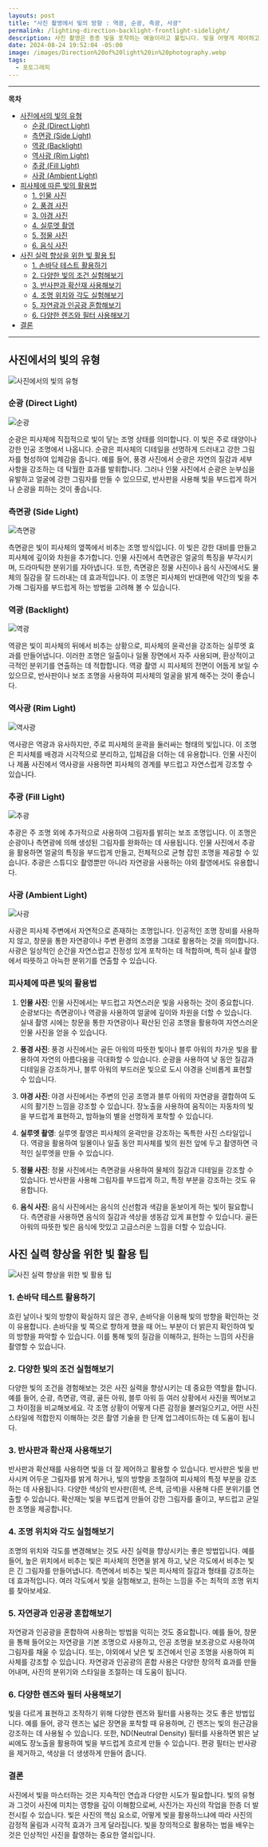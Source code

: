 ```yaml
---
layouts: post
title: "사진 촬영에서 빛의 방향 : 역광, 순광, 측광, 사광"
permalink: /lighting-direction-backlight-frontlight-sidelight/
description: 사진 촬영은 종종 빛을 포착하는 예술이라고 불립니다. 빛을 어떻게 제어하고 조작하는지에 따라 사진의 품질과 감정적 표현이 크게 달라집니다. 빛을 잘 다루면 단순한 장면도 아름답고 감동적인 이미지로 변할 수 있습니다. 이 글에서는 사진에서 중요한 다양한 빛의 유형과 이 빛들을 효과적으로 사용하는 방법에 대해 알아보겠습니다.
date: 2024-08-24 19:52:04 -05:00
image: /images/Direction%20of%20light%20in%20photography.webp
tags:
  - 포토그래피
---
```


---

**목차**
- [사진에서의 빛의 유형](#사진에서의-빛의-유형)
  - [순광 (Direct Light)](#순광-direct-light)
  - [측면광 (Side Light)](#측면광-side-light)
  - [역광 (Backlight)](#역광-backlight)
  - [역사광 (Rim Light)](#역사광-rim-light)
  - [추광 (Fill Light)](#추광-fill-light)
  - [사광 (Ambient Light)](#사광-ambient-light)
- [피사체에 따른 빛의 활용법](#피사체에-따른-빛의-활용법)
  - [1. 인물 사진](#1-인물-사진)
  - [2. 풍경 사진](#2-풍경-사진)
  - [3. 야경 사진](#3-야경-사진)
  - [4. 실루엣 촬영](#4-실루엣-촬영)
  - [5. 정물 사진](#5-정물-사진)
  - [6. 음식 사진](#6-음식-사진)
- [사진 실력 향상을 위한 빛 활용 팁](#사진-실력-향상을-위한-빛-활용-팁)
  - [1. 손바닥 테스트 활용하기](#1-손바닥-테스트-활용하기)
  - [2. 다양한 빛의 조건 실험해보기](#2-다양한-빛의-조건-실험해보기)
  - [3. 반사판과 확산재 사용해보기](#3-반사판과-확산재-사용해보기)
  - [4. 조명 위치와 각도 실험해보기](#4-조명-위치와-각도-실험해보기)
  - [5. 자연광과 인공광 혼합해보기](#5-자연광과-인공광-혼합해보기)
  - [6. 다양한 렌즈와 필터 사용해보기](#6-다양한-렌즈와-필터-사용해보기)
- [결론](#결론)


---

## 사진에서의 빛의 유형
![사진에서의 빛의 유형](/images/Types%20of%20light%20in%20photos_01.webp)

### **순광 (Direct Light)**
![순광](/images/Direct%20Light%20in%20Photography_02.webp)

순광은 피사체에 직접적으로 빛이 닿는 조명 상태를 의미합니다. 이 빛은 주로 태양이나 강한 인공 조명에서 나옵니다. 순광은 피사체의 디테일을 선명하게 드러내고 강한 그림자를 형성하여 입체감을 줍니다. 예를 들어, 풍경 사진에서 순광은 자연의 질감과 세부 사항을 강조하는 데 탁월한 효과를 발휘합니다. 그러나 인물 사진에서 순광은 눈부심을 유발하고 얼굴에 강한 그림자를 만들 수 있으므로, 반사판을 사용해 빛을 부드럽게 하거나 순광을 피하는 것이 좋습니다.

### **측면광 (Side Light)**
![측면광](/images/Side%20Light%20in%20Photography_03.webp)

측면광은 빛이 피사체의 옆쪽에서 비추는 조명 방식입니다. 이 빛은 강한 대비를 만들고 피사체에 깊이와 차원을 추가합니다. 인물 사진에서 측면광은 얼굴의 특징을 부각시키며, 드라마틱한 분위기를 자아냅니다. 또한, 측면광은 정물 사진이나 음식 사진에서도 물체의 질감을 잘 드러내는 데 효과적입니다. 이 조명은 피사체의 반대편에 약간의 빛을 추가해 그림자를 부드럽게 하는 방법을 고려해 볼 수 있습니다.

### **역광 (Backlight)**
![역광](/images/Backlight%20in%20Photography_04.webp)

역광은 빛이 피사체의 뒤에서 비추는 상황으로, 피사체의 윤곽선을 강조하는 실루엣 효과를 만들어냅니다. 이러한 조명은 일출이나 일몰 장면에서 자주 사용되며, 환상적이고 극적인 분위기를 연출하는 데 적합합니다. 역광 촬영 시 피사체의 전면이 어둡게 보일 수 있으므로, 반사판이나 보조 조명을 사용하여 피사체의 얼굴을 밝게 해주는 것이 좋습니다.

### **역사광 (Rim Light)**
![역사광](/images/Rim%20Light%20in%20Photography_05.webp)

역사광은 역광과 유사하지만, 주로 피사체의 윤곽을 둘러싸는 형태의 빛입니다. 이 조명은 피사체를 배경과 시각적으로 분리하고, 입체감을 더하는 데 유용합니다. 인물 사진이나 제품 사진에서 역사광을 사용하면 피사체의 경계를 부드럽고 자연스럽게 강조할 수 있습니다.

### **추광 (Fill Light)**
![추광](/images/Fill%20Light%20in%20Photography_06.webp)

추광은 주 조명 외에 추가적으로 사용하여 그림자를 밝히는 보조 조명입니다. 이 조명은 순광이나 측면광에 의해 생성된 그림자를 완화하는 데 사용됩니다. 인물 사진에서 추광을 활용하면 얼굴의 특징을 부드럽게 만들고, 전체적으로 균형 잡힌 조명을 제공할 수 있습니다. 추광은 스튜디오 촬영뿐만 아니라 자연광을 사용하는 야외 촬영에서도 유용합니다.

### **사광 (Ambient Light)**
![사광](/images/Ambient%20Light%20in%20Photography_07.webp)

사광은 피사체 주변에서 자연적으로 존재하는 조명입니다. 인공적인 조명 장비를 사용하지 않고, 창문을 통한 자연광이나 주변 환경의 조명을 그대로 활용하는 것을 의미합니다. 사광은 일상적인 순간을 자연스럽고 진정성 있게 포착하는 데 적합하며, 특히 실내 촬영에서 따뜻하고 아늑한 분위기를 연출할 수 있습니다.

### **피사체에 따른 빛의 활용법**

1. **인물 사진**: 인물 사진에서는 부드럽고 자연스러운 빛을 사용하는 것이 중요합니다. 순광보다는 측면광이나 역광을 사용하여 얼굴에 깊이와 차원을 더할 수 있습니다. 실내 촬영 시에는 창문을 통한 자연광이나 확산된 인공 조명을 활용하여 자연스러운 인물 사진을 얻을 수 있습니다.
    
2. **풍경 사진**: 풍경 사진에서는 골든 아워의 따뜻한 빛이나 블루 아워의 차가운 빛을 활용하여 자연의 아름다움을 극대화할 수 있습니다. 순광을 사용하여 낮 동안 질감과 디테일을 강조하거나, 블루 아워의 부드러운 빛으로 도시 야경을 신비롭게 표현할 수 있습니다.
    
3. **야경 사진**: 야경 사진에서는 주변의 인공 조명과 블루 아워의 자연광을 결합하여 도시의 활기찬 느낌을 강조할 수 있습니다. 장노출을 사용하여 움직이는 자동차의 빛을 부드럽게 표현하고, 밤하늘의 별을 선명하게 포착할 수 있습니다.
    
4. **실루엣 촬영**: 실루엣 촬영은 피사체의 윤곽만을 강조하는 독특한 사진 스타일입니다. 역광을 활용하여 일몰이나 일출 동안 피사체를 빛의 원천 앞에 두고 촬영하면 극적인 실루엣을 만들 수 있습니다.
    
5. **정물 사진**: 정물 사진에서는 측면광을 사용하여 물체의 질감과 디테일을 강조할 수 있습니다. 반사판을 사용해 그림자를 부드럽게 하고, 특정 부분을 강조하는 것도 유용합니다.
    
6. **음식 사진**: 음식 사진에서는 음식의 신선함과 색감을 돋보이게 하는 빛이 필요합니다. 측면광을 사용하면 음식의 질감과 색상을 생동감 있게 표현할 수 있습니다. 골든 아워의 따뜻한 빛은 음식에 맛있고 고급스러운 느낌을 더할 수 있습니다.
    

## **사진 실력 향상을 위한 빛 활용 팁**
![사진 실력 향상을 위한 빛 활용 팁](/images/Tips%20for%20using%20light%20to%20improve%20your%20photography_08.webp#wide)

### **1. 손바닥 테스트 활용하기**

흐린 날이나 빛의 방향이 확실하지 않은 경우, 손바닥을 이용해 빛의 방향을 확인하는 것이 유용합니다. 손바닥을 빛 쪽으로 향하게 했을 때 어느 부분이 더 밝은지 확인하여 빛의 방향을 파악할 수 있습니다. 이를 통해 빛의 질감을 이해하고, 원하는 느낌의 사진을 촬영할 수 있습니다.

### **2. 다양한 빛의 조건 실험해보기**

다양한 빛의 조건을 경험해보는 것은 사진 실력을 향상시키는 데 중요한 역할을 합니다. 예를 들어, 순광, 측면광, 역광, 골든 아워, 블루 아워 등 여러 상황에서 사진을 찍어보고 그 차이점을 비교해보세요. 각 조명 상황이 어떻게 다른 감정을 불러일으키고, 어떤 사진 스타일에 적합한지 이해하는 것은 촬영 기술을 한 단계 업그레이드하는 데 도움이 됩니다.

### **3. 반사판과 확산재 사용해보기**

반사판과 확산재를 사용하면 빛을 더 잘 제어하고 활용할 수 있습니다. 반사판은 빛을 반사시켜 어두운 그림자를 밝게 하거나, 빛의 방향을 조절하여 피사체의 특정 부분을 강조하는 데 사용됩니다. 다양한 색상의 반사판(흰색, 은색, 금색)을 사용해 다른 분위기를 연출할 수 있습니다. 확산재는 빛을 부드럽게 만들어 강한 그림자를 줄이고, 부드럽고 균일한 조명을 제공합니다.

### **4. 조명 위치와 각도 실험해보기**

조명의 위치와 각도를 변경해보는 것도 사진 실력을 향상시키는 좋은 방법입니다. 예를 들어, 높은 위치에서 비추는 빛은 피사체의 전면을 밝게 하고, 낮은 각도에서 비추는 빛은 긴 그림자를 만들어냅니다. 측면에서 비추는 빛은 피사체의 질감과 형태를 강조하는 데 효과적입니다. 여러 각도에서 빛을 실험해보고, 원하는 느낌을 주는 최적의 조명 위치를 찾아보세요.

### **5. 자연광과 인공광 혼합해보기**

자연광과 인공광을 혼합하여 사용하는 방법을 익히는 것도 중요합니다. 예를 들어, 창문을 통해 들어오는 자연광을 기본 조명으로 사용하고, 인공 조명을 보조광으로 사용하여 그림자를 채울 수 있습니다. 또는, 야외에서 낮은 빛 조건에서 인공 조명을 사용하여 피사체를 강조할 수 있습니다. 자연광과 인공광의 혼합 사용은 다양한 창의적 효과를 만들어내며, 사진의 분위기와 스타일을 조절하는 데 도움이 됩니다.

### **6. 다양한 렌즈와 필터 사용해보기**

빛을 다르게 표현하고 조작하기 위해 다양한 렌즈와 필터를 사용하는 것도 좋은 방법입니다. 예를 들어, 광각 렌즈는 넓은 장면을 포착할 때 유용하며, 긴 렌즈는 빛의 원근감을 강조하는 데 사용될 수 있습니다. 또한, ND(Neutral Density) 필터를 사용하면 밝은 날씨에도 장노출을 활용하여 빛을 부드럽게 흐르게 만들 수 있습니다. 편광 필터는 반사광을 제거하고, 색상을 더 생생하게 만들어 줍니다.

### **결론**

사진에서 빛을 마스터하는 것은 지속적인 연습과 다양한 시도가 필요합니다. 빛의 유형과 그것이 사진에 미치는 영향을 깊이 이해함으로써, 사진가는 자신의 작업을 한층 더 발전시킬 수 있습니다. 빛은 사진의 핵심 요소로, 어떻게 빛을 활용하느냐에 따라 사진의 감정적 울림과 시각적 효과가 크게 달라집니다. 빛을 창의적으로 활용하는 법을 배우는 것은 인상적인 사진을 촬영하는 중요한 열쇠입니다.
